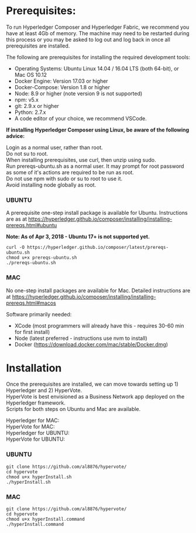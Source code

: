# Prerequisites:

To run Hyperledger Composer and Hyperledger Fabric, we recommend you have at least 4Gb of memory. The machine may need to be restarted during this process or you may be asked to log out and log back in once all prerequisites are installed.

The following are prerequisites for installing the required development tools:

* Operating Systems: Ubuntu Linux 14.04 / 16.04 LTS (both 64-bit), or Mac OS 10.12
* Docker Engine: Version 17.03 or higher
* Docker-Compose: Version 1.8 or higher
* Node: 8.9 or higher (note version 9 is not supported)
* npm: v5.x
* git: 2.9.x or higher
* Python: 2.7.x
* A code editor of your choice, we recommend VSCode.

**If installing Hyperledger Composer using Linux, be aware of the following advice:**

Login as a normal user, rather than root.<br>
Do not su to root.<br>
When installing prerequisites, use curl, then unzip using sudo.<br>
Run prereqs-ubuntu.sh as a normal user. It may prompt for root password as some of it's actions are required to be run as root.<br>
Do not use npm with sudo or su to root to use it.<br>
Avoid installing node globally as root.<br>

### UBUNTU

A prerequisite one-step install package is available for Ubuntu.
Instructions are as at https://hyperledger.github.io/composer/installing/installing-prereqs.html#ubuntu<br>

**Note: As of Apr 3, 2018 - Ubuntu 17+ is not supported yet.**<br>
```
curl -O https://hyperledger.github.io/composer/latest/prereqs-ubuntu.sh
chmod u+x prereqs-ubuntu.sh
./prereqs-ubuntu.sh
```
### MAC

No one-step install packages are available for Mac.
Detailed instructions are at https://hyperledger.github.io/composer/installing/installing-prereqs.html#macos<br>

Software primarily needed:
* XCode (most programmers will already have this - requires 30-60 min for first install)
* Node (latest preferred - instructions use nvm to install)
* Docker (https://download.docker.com/mac/stable/Docker.dmg)

# Installation

Once the prerequisites are installed, we can move towards setting up 1) Hyperledger and 2) HyperVote.<br>
HyperVote is best envisioned as a Business Network app deployed on the Hyperledger framework.<br>
Scripts for both steps on Ubuntu and Mac are available.<br>

Hyperledger for MAC: <br>
HyperVote for MAC: <br>
Hyperledger for UBUNTU: <br>
HyperVote for UBUNTU: <br>

### UBUNTU

```
git clone https://github.com/al8876/hypervote/
cd hypervote
chmod u+x hyperInstall.sh
./hyperInstall.sh
```

### MAC

```
git clone https://github.com/al8876/hypervote/
cd hypervote
chmod u+x hyperInstall.command
./hyperInstall.command
```
